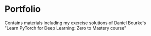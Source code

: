 # Portfolio
Contains materials including my exercise solutions of Daniel Bourke's "Learn PyTorch for Deep Learning: Zero to Mastery course"
